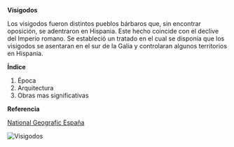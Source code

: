 **Visigodos**

Los visigodos fueron distintos pueblos bárbaros que, sin encontrar oposición, se adentraron en Hispania. Este hecho coincide con el declive del Imperio romano. Se estableció un tratado en el cual se disponía que los visigodos se asentaran en el sur de la Galia y controlaran algunos territorios en Hispania.

**Índice**
1. Época
2. Arquitectura
3. Obras mas significativas

**Referencia**

[National Geografic España](https://historia.nationalgeographic.com.es/temas/visigodos)

![ Visigodos ](https://s1.abcstatics.com/media/historia/2021/04/23/bizancio-principal-visigodos-kpPI--1248x698@abc.jpg)
